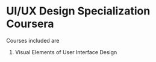 # UI/UX Design Specialization Coursera

Courses included are

1. Visual Elements of User Interface Design
